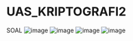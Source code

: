 # UAS_KRIPTOGRAFI2
SOAL
![image](https://user-images.githubusercontent.com/121699289/212317938-43c6b2ff-1247-45c2-85bf-054225751fd1.png)
![image](https://user-images.githubusercontent.com/121699289/212318517-123818ac-effe-44d2-8595-bc351a37a8c6.png)
![image](https://user-images.githubusercontent.com/121699289/212318115-85d35198-e4ca-44da-acb8-493964ca2b4d.png)
![image](https://user-images.githubusercontent.com/121699289/212318188-f206a6f9-c71b-47eb-8a67-b93c61f9896c.png)
